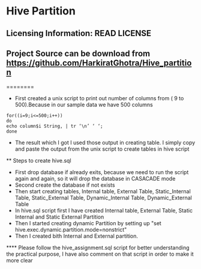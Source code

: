 Hive Partition
=========
          
Licensing Information: READ LICENSE  
---       
Project Source can be download from https://github.com/HarkiratGhotra/Hive_partition
---

========

* First created a unix script to print out number of columns from ( 9 to 500).Because in our sample data we have 500 columns


```
for((i=9;i<=500;i++))
do
echo column$i String, | tr ‘\n’ ‘ ‘;
done
```

* The result which I got I used those output in creating table. I simply copy and paste the output from the unix script to create tables in hive script

** Steps to create hive.sql
* First drop database if already exits, because we need to run the script again and again, so it will drop the database in CASACADE mode
* Second create the database if not exists 
* Then start creating tables, Internal table, External Table, Static_Internal Table, Static_External Table, Dynamic_Internal Table, Dynamic_External Table
* In hive.sql script first I have created Internal table, External Table, Static Internal and Static External Partition
* Then I started creating dynamic Partition by setting up "set hive.exec.dynamic.partition.mode=nonstrict"
* Then I created bith Internal and External partition.


**** Please follow the hive_assignment.sql script for better understanding the practical purpose, I have also comment on that script in order to make it more clear
